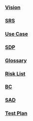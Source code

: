 ### [Vision](https://docs.google.com/document/d/10JSqjFwL23yD1aIgo7Ykm-l5jaqZ1MH_kDAj1CxXI6g)

### [SRS](https://docs.google.com/document/d/1YXm81PebZW6l3EGVNB-lx8rRCjOzSlaErYaHZHioTmY)

### [Use Case](https://docs.google.com/document/d/1DQfXau22v28qODMd_eeaew1bPw9xs-tL28h47-Gmti8)

### [SDP](https://docs.google.com/document/d/1VQYk2-U1uQZ9UyMYEbpYgM2XE3y4e27qhU4Zowk39ms)

### [Glossary](https://docs.google.com/document/d/1hBD6uDoqrDkg_iUxpWwQLUmK37Xk3K5H4Z0dvidoxMg)

### [Risk List](https://docs.google.com/document/d/1H4ZWaRVV_zcuqs8KPUBpavouj9gd0dgNedRCScnXJZI)

### [BC](https://docs.google.com/document/d/1EaHWKCQTdWFFX-OhIqyZSZ0bZEVWR_mL-v-tbEXmBC8)

### [SAD](https://docs.google.com/document/d/1-AIGzxD2GXEoEriw9dA6e3Dg2aCpMfPE2UpjbKiGbxM)

### [Test Plan](https://docs.google.com/document/d/1ejt6yLkcszJ6LmQBsj27QeAXw3HVxRceUdcgcQB95nM)